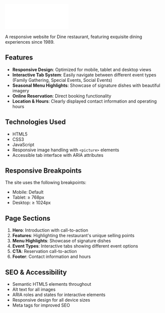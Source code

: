 ![Dine Restaurant Logo](/public/logo.svg)

A responsive website for Dine restaurant, featuring exquisite dining experiences since 1989.

## Features

- **Responsive Design**: Optimized for mobile, tablet and desktop views
- **Interactive Tab System**: Easily navigate between different event types (Family Gathering, Special Events, Social Events)
- **Seasonal Menu Highlights**: Showcase of signature dishes with beautiful imagery
- **Online Reservation**: Direct booking functionality
- **Location & Hours**: Clearly displayed contact information and operating hours

## Technologies Used

- HTML5
- CSS3
- JavaScript
- Responsive image handling with `<picture>` elements
- Accessible tab interface with ARIA attributes

## Responsive Breakpoints

The site uses the following breakpoints:

- Mobile: Default
- Tablet: ≥ 768px
- Desktop: ≥ 1024px

## Page Sections

1. **Hero**: Introduction with call-to-action
2. **Features**: Highlighting the restaurant's unique selling points
3. **Menu Highlights**: Showcase of signature dishes
4. **Event Types**: Interactive tabs showing different event options
5. **CTA**: Reservation call-to-action
6. **Footer**: Contact information and hours

## SEO & Accessibility

- Semantic HTML5 elements throughout
- Alt text for all images
- ARIA roles and states for interactive elements
- Responsive design for all device sizes
- Meta tags for improved SEO
